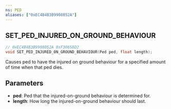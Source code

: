 ```yaml
---
ns: PED
aliases: ["0xEC4B4B3B9908052A"]
---
```

## SET_PED_INJURED_ON_GROUND_BEHAVIOUR

```c
// 0xEC4B4B3B9908052A 0xF30658D2
void SET_PED_INJURED_ON_GROUND_BEHAVIOUR(Ped ped, float length);
```

Causes ped to have the injured on ground behaviour for a specified amount of time when that ped dies.

## Parameters
* **ped**: Ped that the injured-on-ground behaviour is determined for.
* **length**: How long the injured-on-ground behaviour should last.

